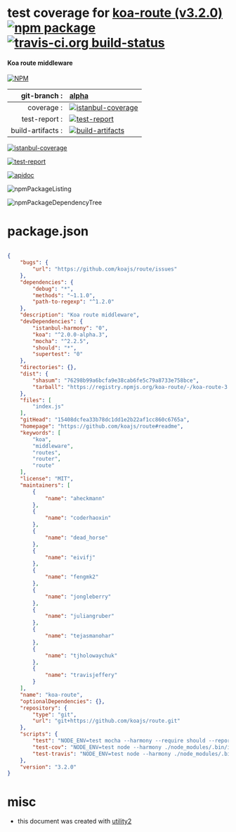 # test coverage for  [koa-route (v3.2.0)](https://github.com/koajs/route#readme)  [![npm package](https://img.shields.io/npm/v/npmtest-koa-route.svg?style=flat-square)](https://www.npmjs.org/package/npmtest-koa-route) [![travis-ci.org build-status](https://api.travis-ci.org/npmtest/node-npmtest-koa-route.svg)](https://travis-ci.org/npmtest/node-npmtest-koa-route)
#### Koa route middleware

[![NPM](https://nodei.co/npm/koa-route.png?downloads=true&downloadRank=true&stars=true)](https://www.npmjs.com/package/koa-route)

| git-branch : | [alpha](https://github.com/npmtest/node-npmtest-koa-route/tree/alpha)|
|--:|:--|
| coverage : | [![istanbul-coverage](https://npmtest.github.io/node-npmtest-koa-route/build/coverage.badge.svg)](https://npmtest.github.io/node-npmtest-koa-route/build/coverage.html/index.html)|
| test-report : | [![test-report](https://npmtest.github.io/node-npmtest-koa-route/build/test-report.badge.svg)](https://npmtest.github.io/node-npmtest-koa-route/build/test-report.html)|
| build-artifacts : | [![build-artifacts](https://npmtest.github.io/node-npmtest-koa-route/glyphicons_144_folder_open.png)](https://github.com/npmtest/node-npmtest-koa-route/tree/gh-pages/build)|

[![istanbul-coverage](https://npmtest.github.io/node-npmtest-koa-route/build/screenCapture.buildCi.browser.%252Ftmp%252Fbuild%252Fcoverage.lib.html.png)](https://npmtest.github.io/node-npmtest-koa-route/build/coverage.html/index.html)

[![test-report](https://npmtest.github.io/node-npmtest-koa-route/build/screenCapture.buildCi.browser.%252Ftmp%252Fbuild%252Ftest-report.html.png)](https://npmtest.github.io/node-npmtest-koa-route/build/test-report.html)

[![apidoc](https://npmdoc.github.io/node-npmdoc-koa-route/build/screenCapture.buildCi.browser.%252Ftmp%252Fbuild%252Fapidoc.html.png)](https://npmdoc.github.io/node-npmdoc-koa-route/build/apidoc.html)

![npmPackageListing](https://npmtest.github.io/node-npmtest-koa-route/build/screenCapture.npmPackageListing.svg)

![npmPackageDependencyTree](https://npmtest.github.io/node-npmtest-koa-route/build/screenCapture.npmPackageDependencyTree.svg)



# package.json

```json

{
    "bugs": {
        "url": "https://github.com/koajs/route/issues"
    },
    "dependencies": {
        "debug": "*",
        "methods": "~1.1.0",
        "path-to-regexp": "^1.2.0"
    },
    "description": "Koa route middleware",
    "devDependencies": {
        "istanbul-harmony": "0",
        "koa": "^2.0.0-alpha.3",
        "mocha": "^2.2.5",
        "should": "*",
        "supertest": "0"
    },
    "directories": {},
    "dist": {
        "shasum": "76298b99a6bcfa9e38cab6fe5c79a8733e758bce",
        "tarball": "https://registry.npmjs.org/koa-route/-/koa-route-3.2.0.tgz"
    },
    "files": [
        "index.js"
    ],
    "gitHead": "15408dcfea33b78dc1dd1e2b22af1cc860c6765a",
    "homepage": "https://github.com/koajs/route#readme",
    "keywords": [
        "koa",
        "middleware",
        "routes",
        "router",
        "route"
    ],
    "license": "MIT",
    "maintainers": [
        {
            "name": "aheckmann"
        },
        {
            "name": "coderhaoxin"
        },
        {
            "name": "dead_horse"
        },
        {
            "name": "eivifj"
        },
        {
            "name": "fengmk2"
        },
        {
            "name": "jongleberry"
        },
        {
            "name": "juliangruber"
        },
        {
            "name": "tejasmanohar"
        },
        {
            "name": "tjholowaychuk"
        },
        {
            "name": "travisjeffery"
        }
    ],
    "name": "koa-route",
    "optionalDependencies": {},
    "repository": {
        "type": "git",
        "url": "git+https://github.com/koajs/route.git"
    },
    "scripts": {
        "test": "NODE_ENV=test mocha --harmony --require should --reporter spec",
        "test-cov": "NODE_ENV=test node --harmony ./node_modules/.bin/istanbul cover ./node_modules/.bin/_mocha -- --require should",
        "test-travis": "NODE_ENV=test node --harmony ./node_modules/.bin/istanbul cover ./node_modules/.bin/_mocha --report lcovonly -- --require should"
    },
    "version": "3.2.0"
}
```



# misc
- this document was created with [utility2](https://github.com/kaizhu256/node-utility2)
